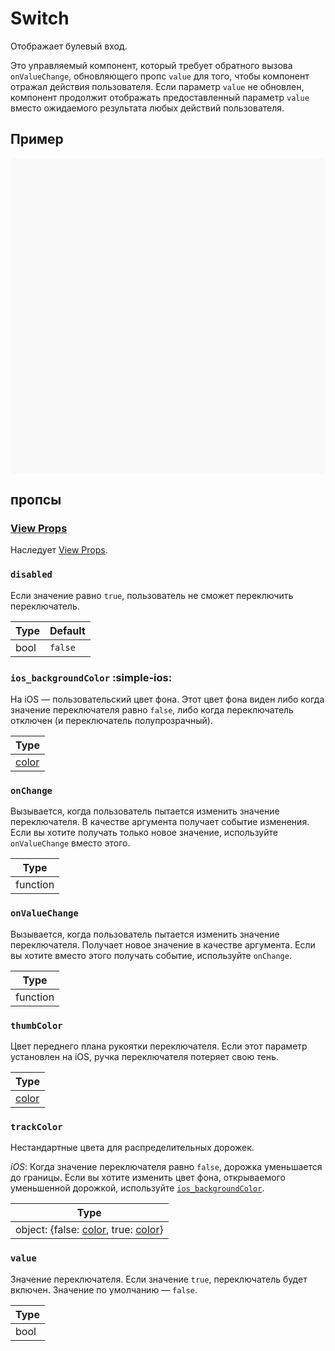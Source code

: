 # Switch

Отображает булевый вход.

Это управляемый компонент, который требует обратного вызова `onValueChange`, обновляющего пропс `value` для того, чтобы компонент отражал действия пользователя. Если параметр `value` не обновлен, компонент продолжит отображать предоставленный параметр `value` вместо ожидаемого результата любых действий пользователя.

## Пример

<div data-snack-id="@bndby/switch-example" data-snack-platform="web" data-snack-preview="true" data-snack-theme="light" style="overflow:hidden;background:#F9F9F9;border:1px solid var(--color-border);border-radius:4px;height:505px;width:100%"></div>

## пропсы

### [View Props](view.md#props)

Наследует [View Props](view.md#props).

### `disabled`

Если значение равно `true`, пользователь не сможет переключить переключатель.

| Type | Default |
| ---- | ------- |
| bool | `false` |

### `ios_backgroundColor` :simple-ios:

На iOS — пользовательский цвет фона. Этот цвет фона виден либо когда значение переключателя равно `false`, либо когда переключатель отключен (и переключатель полупрозрачный).

| Type               |
| ------------------ |
| [color](colors.md) |

### `onChange`

Вызывается, когда пользователь пытается изменить значение переключателя. В качестве аргумента получает событие изменения. Если вы хотите получать только новое значение, используйте `onValueChange` вместо этого.

| Type     |
| -------- |
| function |

### `onValueChange`

Вызывается, когда пользователь пытается изменить значение переключателя. Получает новое значение в качестве аргумента. Если вы хотите вместо этого получать событие, используйте `onChange`.

| Type     |
| -------- |
| function |

### `thumbColor`

Цвет переднего плана рукоятки переключателя. Если этот параметр установлен на iOS, ручка переключателя потеряет свою тень.

| Type               |
| ------------------ |
| [color](colors.md) |

### `trackColor`

Нестандартные цвета для распределительных дорожек.

_iOS_: Когда значение переключателя равно `false`, дорожка уменьшается до границы. Если вы хотите изменить цвет фона, открываемого уменьшенной дорожкой, используйте [`ios_backgroundColor`](switch.md#ios_backgroundColor).

| Type                                                          |
| ------------------------------------------------------------- |
| object: {false: [color](colors.md), true: [color](colors.md)} |

### `value`

Значение переключателя. Если значение `true`, переключатель будет включен. Значение по умолчанию — `false`.

| Type |
| ---- |
| bool |
